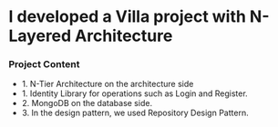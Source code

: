 <h1>I developed a Villa project with N-Layered Architecture</h1>

<h3>Project Content</h3>
<ul>
   <li>1. N-Tier Architecture on the architecture side</li>
   <li>1. Identity Library for operations such as Login and Register.</li>
   <li>2. MongoDB on the database side.</li>
   <li>3. In the design pattern, we used Repository Design Pattern.</li>
 </ul>  

